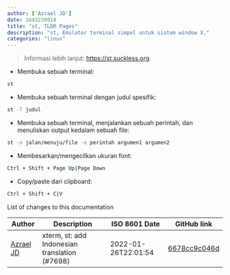 ```yaml
---
author: ['Azrael JD']
date: 1643230914
title: "st, TLDR Pages"
description: "st, Emulator terminal simpel untuk sistem window X."
categories: "linux"
---
```

> Informasi lebih lanjut: <https://st.suckless.org>.

- Membuka sebuah terminal:

```bash
st
```

- Membuka sebuah terminal dengan judul spesifik:

```bash
st -T judul
```

- Membuka sebuah terminal, menjalankan sebuah perintah, dan menuliskan output kedalam sebuah file:

```bash
st -o jalan/menuju/file -e perintah argumen1 argumen2
```

- Membesarkan/mengecilkan ukuran font:

```bash
Ctrl + Shift + Page Up|Page Down
```

- Copy/paste dari clipboard:

```bash
Ctrl + Shift + C|V
```
List of changes to this documentation


Author | Description | ISO 8601 Date | GitHub link
------|-----|-----|-----
[Azrael JD](mailto:94840719+azraeljd@users.noreply.github.com) | xterm, st: add Indonesian translation (#7698) | 2022-01-26T22:01:54 | [6678cc9c046d](https://github.com/tldr-pages/tldr/commit/6678cc9c046d380355d895bfb67dde5a2ffdbc01)

